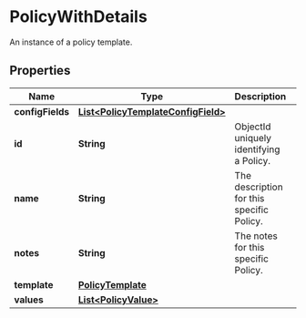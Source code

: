 

# PolicyWithDetails

An instance of a policy template.

## Properties

| Name | Type | Description | Notes |
|------------ | ------------- | ------------- | -------------|
|**configFields** | [**List&lt;PolicyTemplateConfigField&gt;**](PolicyTemplateConfigField.md) |  |  [optional] |
|**id** | **String** | ObjectId uniquely identifying a Policy. |  [optional] |
|**name** | **String** | The description for this specific Policy. |  [optional] |
|**notes** | **String** | The notes for this specific Policy. |  [optional] |
|**template** | [**PolicyTemplate**](PolicyTemplate.md) |  |  [optional] |
|**values** | [**List&lt;PolicyValue&gt;**](PolicyValue.md) |  |  [optional] |



